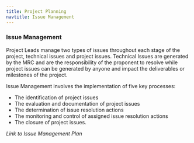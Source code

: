 ```yaml
---
title: Project Planning
navtitle: Issue Management
---
```

### Issue Management

Project Leads manage two types of issues throughout each stage of the project, technical issues and project issues. Technical Issues are generated by the MRC and are the responsibility of the proponent to resolve while project issues can be generated by anyone and impact the deliverables or milestones of the project.

Issue Management involves the implementation of five key processes:

- The identification of project issues
- The evaluation and documentation of project issues
- The determination of issue resolution actions
- The monitoring and control of assigned issue resolution actions
- The closure of project issues.

_Link to Issue Management Plan_

